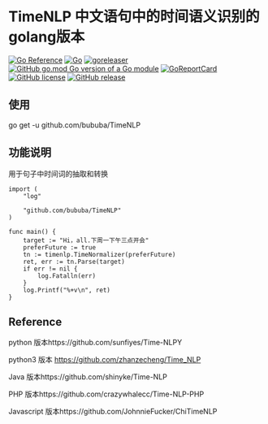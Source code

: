 # TimeNLP 中文语句中的时间语义识别的golang版本   

[![Go Reference](https://pkg.go.dev/badge/github.com/bububa/TimeNLP.svg)](https://pkg.go.dev/github.com/bububa/TimeNLP)
[![Go](https://github.com/bububa/TimeNLP/actions/workflows/go.yml/badge.svg)](https://github.com/bububa/TimeNLP/actions/workflows/go.yml)
[![goreleaser](https://github.com/bububa/TimeNLP/actions/workflows/goreleaser.yml/badge.svg)](https://github.com/bububa/TimeNLP/actions/workflows/goreleaser.yml)
[![GitHub go.mod Go version of a Go module](https://img.shields.io/github/go-mod/go-version/bububa/TimeNLP.svg)](https://github.com/bububa/TimeNLP)
[![GoReportCard](https://goreportcard.com/badge/github.com/bububa/TimeNLP)](https://goreportcard.com/report/github.com/bububa/TimeNLP)
[![GitHub license](https://img.shields.io/github/license/bububa/TimeNLP.svg)](https://github.com/bububa/TimeNLP/blob/master/LICENSE)
[![GitHub release](https://img.shields.io/github/release/bububa/TimeNLP.svg)](https://gitHub.com/bububa/TimeNLP/releases/) 

## 使用
go get -u github.com/bububa/TimeNLP

## 功能说明
用于句子中时间词的抽取和转换 
```golang
import (
    "log"

    "github.com/bububa/TimeNLP"
)

func main() {
    target := "Hi，all.下周一下午三点开会"
    preferFuture := true
    tn := timenlp.TimeNormalizer(preferFuture)
    ret, err := tn.Parse(target)
    if err != nil {
        log.Fatalln(err)
    }
    log.Printf("%+v\n", ret)
}
```

## Reference 
python 版本https://github.com/sunfiyes/Time-NLPY

python3 版本 https://github.com/zhanzecheng/Time_NLP

Java 版本https://github.com/shinyke/Time-NLP

PHP 版本https://github.com/crazywhalecc/Time-NLP-PHP

Javascript 版本https://github.com/JohnnieFucker/ChiTimeNLP

